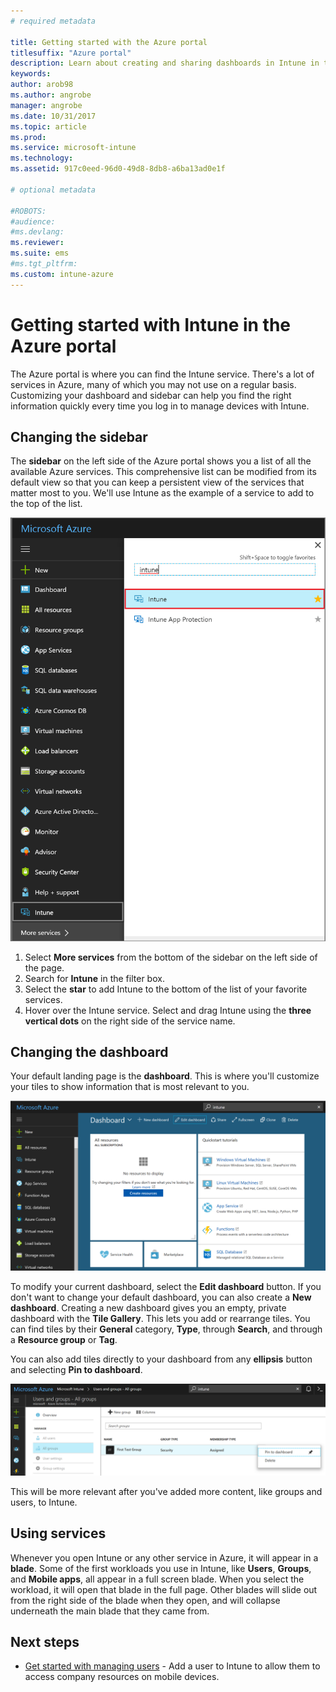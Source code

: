 ```yaml
---
# required metadata

title: Getting started with the Azure portal
titlesuffix: "Azure portal"
description: Learn about creating and sharing dashboards in Intune in the Azure portal.
keywords:
author: arob98
ms.author: angrobe
manager: angrobe
ms.date: 10/31/2017
ms.topic: article
ms.prod:
ms.service: microsoft-intune
ms.technology:
ms.assetid: 917c0eed-96d0-49d8-8db8-a6ba13ad0e1f

# optional metadata

#ROBOTS:
#audience:
#ms.devlang:
ms.reviewer:
ms.suite: ems
#ms.tgt_pltfrm:
ms.custom: intune-azure
---
```


# Getting started with Intune in the Azure portal

The Azure portal is where you can find the Intune service. There's a lot of services in Azure, many of which you may not use on a regular basis. Customizing your dashboard and sidebar can help you find the right information quickly every time you log in to manage devices with Intune.

## Changing the sidebar

The __sidebar__ on the left side of the Azure portal shows you a list of all the available Azure services. This comprehensive list can be modified from its default view so that you can keep a persistent view of the services that matter most to you. We'll use Intune as the example of a service to add to the top of the list.

![A user searching for Intune in the "More services" list.](./media/azure-add-intune1.png)

1. Select **More services** from the bottom of the sidebar on the left side of the page.
2. Search for **Intune** in the filter box.
3. Select the **star** to add Intune to the bottom of the list of your favorite services.
4. Hover over the Intune service. Select and drag Intune using the **three vertical dots** on the right side of the service name.

## Changing the dashboard

Your default landing page is the **dashboard**. This is where you'll customize your tiles to show information that is most relevant to you.

![An image of the generic new dashboard. It shows the sidebar with all of the services on the left, then the main dashboard in the center. The dashboard modification buttons are along the top, with tiles that offer access to all resources, quickstart tutorials, service health, and Azure marketplace.](./media/azure-default-dashboard.png)

To modify your current dashboard, select the **Edit dashboard** button. If you don't want to change your default dashboard, you can also create a **New dashboard**. Creating a new dashboard gives you an empty, private dashboard with the **Tile Gallery**. This lets you add or rearrange tiles. You can find tiles by their **General** category, **Type**, through **Search**, and through a **Resource group** or **Tag**.

You can also add tiles directly to your dashboard from any **ellipsis** button and selecting **Pin to dashboard**.

![A closeup of the Users and Groups > All groups location in Intune, which has the "Pin to dashboard" option visible at the far right side of a group.](./media/azure-pin-to-dashboard.png)

This will be more relevant after you've added more content, like groups and users, to Intune.

## Using services

Whenever you open Intune or any other service in Azure, it will appear in a **blade**. Some of the first workloads you use in Intune, like **Users**, **Groups**, and **Mobile apps**, all appear in a full screen blade. When you select the workload, it will open that blade in the full page. Other blades will slide out from the right side of the blade when they open, and will collapse underneath the main blade that they came from.

## Next steps

* [Get started with managing users](get-started-users.md) - Add a user to Intune to allow them to access company resources on mobile devices.
